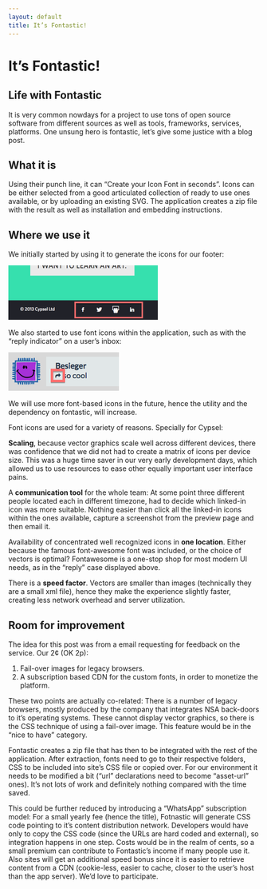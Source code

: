 ```yaml
---
layout: default
title: It’s Fontastic!
---
```


# It’s Fontastic!

## Life with Fontastic

It is very common nowdays for a project to use tons of open  source software from different sources as well as tools, frameworks, services, platforms. One unsung hero is fontastic, let’s give some justice with a blog post.

## What it is

Using their punch line, it can “Create your Icon Font in seconds”. Icons can be either selected from a good articulated collection of ready to use ones available, or by uploading an existing SVG. The application creates a zip file with the result as well as installation and embedding instructions.

## Where we use it

We initially started by using it to generate the icons for our footer:

![fontastic icons on footer](/images/fontastic_icons-300_108.png "fontastic icons on footer")


We also started to use font icons within the application, such as with the “reply indicator” on a user’s inbox:

![fontastic inbox](/images/fontastic_in_inbox-545.png "fontastic inbox")

We will use more font-based icons in the future, hence the utility and the dependency on fontastic, will increase.

Font icons are used for a variety of reasons. Specially for Cypsel:

**Scaling**, because vector graphics scale well across different devices, there was confidence that we did not had to create a matrix of icons per device size. This was a huge time saver in our very early development days, which allowed us to use resources to ease other equally important user interface pains.

A **communication tool** for the whole team: At some point three different people located each in different timezone, had to decide which linked-in icon was more suitable. Nothing easier than click all the linked-in icons within the ones available, capture a screenshot from the preview page and then email it.

Availability of concentrated well recognized icons in **one location**. Either because the famous font-awesome font was included, or the choice of vectors is optimal? Fontawesome is a one-stop shop for most modern UI needs, as in the “reply” case displayed above.

There is a **speed factor**. Vectors are smaller than images (technically they are a small xml file), hence they make the experience slightly faster, creating less network overhead and server utilization.

## Room for improvement

The idea for this post was from a email requesting for feedback on the service. Our 2¢ (OK 2p):

1. Fail-over images for legacy browsers.
2. A subscription based CDN for the custom fonts, in order to monetize the platform.

These two points are actually co-related: There is a number of legacy browsers, mostly produced by the company that integrates NSA back-doors to it’s operating systems. These cannot display vector graphics, so there is the CSS technique of using a fail-over image. This feature would be in the “nice to have” category.

Fontastic creates a zip file that has then to be integrated with the rest of the application. After extraction, fonts need to go to their respective folders, CSS to be included into site’s CSS file or copied over. For our environment it needs to be modified a bit (“url” declarations need to become “asset-url” ones). It’s not lots of work and definitely nothing compared with the time saved.

This could be further reduced by introducing a “WhatsApp” subscription model: For a small yearly fee (hence the title), Fotnastic will generate CSS code pointing to it’s content distribution network. Developers would have only to copy the CSS code (since the URLs are hard coded and external), so integration happens in one step. Costs would be in the realm of cents, so a small premium can contribute to Fontastic’s income if many people use it. Also sites will get an additional speed bonus since it is easier to retrieve content from a CDN (cookie-less, easier to cache, closer to the user’s host than the app server). We’d love to participate.

